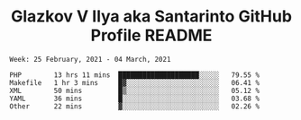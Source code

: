 <h1 align="center">Glazkov V Ilya aka Santarinto GitHub Profile README</h1>

<!--START_SECTION:waka-->
```text
Week: 25 February, 2021 - 04 March, 2021

PHP        13 hrs 11 mins  ████████████████████░░░░░   79.55 % 
Makefile   1 hr 3 mins     █▓░░░░░░░░░░░░░░░░░░░░░░░   06.41 % 
XML        50 mins         █▒░░░░░░░░░░░░░░░░░░░░░░░   05.12 % 
YAML       36 mins         █░░░░░░░░░░░░░░░░░░░░░░░░   03.68 % 
Other      22 mins         ▓░░░░░░░░░░░░░░░░░░░░░░░░   02.26 % 
```
<!--END_SECTION:waka-->